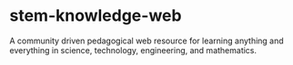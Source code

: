 # stem-knowledge-web
A community driven pedagogical web resource for learning anything and everything in science, technology, engineering, and mathematics.
